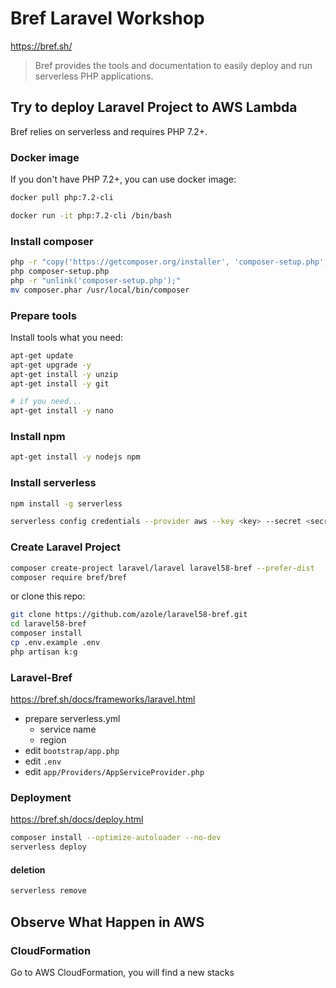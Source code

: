 # Bref Laravel Workshop

https://bref.sh/

> Bref provides the tools and documentation to easily deploy and run serverless PHP applications.

## Try to deploy Laravel Project to AWS Lambda

Bref relies on serverless and requires PHP 7.2+.

### Docker image

If you don't have PHP 7.2+, you can use docker image:


```bash
docker pull php:7.2-cli

docker run -it php:7.2-cli /bin/bash
```

### Install composer

```bash
php -r "copy('https://getcomposer.org/installer', 'composer-setup.php');"
php composer-setup.php
php -r "unlink('composer-setup.php');"
mv composer.phar /usr/local/bin/composer
```

### Prepare tools

Install tools what you need:


```bash
apt-get update
apt-get upgrade -y
apt-get install -y unzip 
apt-get install -y git

# if you need...
apt-get install -y nano

```

### Install npm

```bash
apt-get install -y nodejs npm
```

### Install serverless

```bash
npm install -g serverless

serverless config credentials --provider aws --key <key> --secret <secret>
```

### Create Laravel Project

```bash
composer create-project laravel/laravel laravel58-bref --prefer-dist
composer require bref/bref
```

or clone this repo:

```bash
git clone https://github.com/azole/laravel58-bref.git
cd laravel58-bref
composer install
cp .env.example .env
php artisan k:g
```

### Laravel-Bref

https://bref.sh/docs/frameworks/laravel.html

- prepare serverless.yml
  - service name
  - region
- edit `bootstrap/app.php`
- edit `.env`
- edit `app/Providers/AppServiceProvider.php`


### Deployment

https://bref.sh/docs/deploy.html

```bash
composer install --optimize-autoloader --no-dev
serverless deploy
```

#### deletion

```bash
serverless remove
```

## Observe What Happen in AWS

### CloudFormation

Go to AWS CloudFormation, you will find a new stacks



